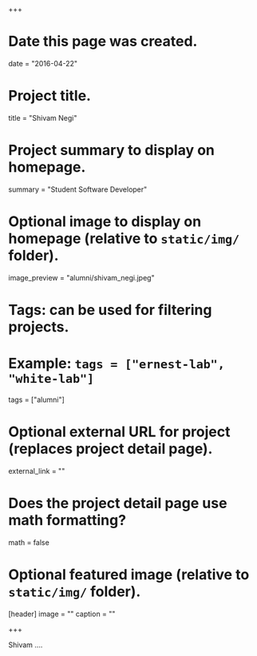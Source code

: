 +++
# Date this page was created.
date = "2016-04-22"

# Project title.
title = "Shivam Negi"

# Project summary to display on homepage.
summary = "Student Software Developer"

# Optional image to display on homepage (relative to `static/img/` folder).
image_preview = "alumni/shivam_negi.jpeg"

# Tags: can be used for filtering projects.
# Example: `tags = ["ernest-lab", "white-lab"]`
tags = ["alumni"]

# Optional external URL for project (replaces project detail page).
external_link = ""

# Does the project detail page use math formatting?
math = false

# Optional featured image (relative to `static/img/` folder).
[header]
image = ""
caption = ""

+++

Shivam ....
